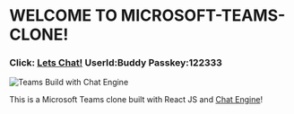 #  WELCOME TO MICROSOFT-TEAMS-CLONE!


### Click: [Lets Chat!](https://microsoft-clone-by-dhinesh986.netlify.app/)   UserId:Buddy     Passkey:122333

![Teams Build with Chat Engine](https://i.ibb.co/vDhx8Md/Whats-App-Image-2021-01-26-at-02-01-43.jpg)


This is a Microsoft Teams clone built with React JS and [Chat Engine](https://chatengine.io)!
